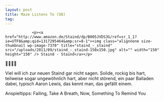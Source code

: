 ```yaml
---
layout: post
title: Maze Listens To (98)
tag: 
---
```



                <p><a href="http://www.amazon.de/Staind/dp/B005JVDS3G/ref=sr_1_1?ie=UTF8&amp;qid=1317295464&amp;sr=8-1"><img class="alignnone size-thumbnail wp-image-7370" title="staind_-_staind" src="/uploads/2011/09/staind_-_staind-150x150.jpg" alt="" width="150" height="150" /> Staind - Staind</a></p>
<p>🤘🤘🤘🤘</p>
<p>Viel will ich zur neuen Staind gar nicht sagen. Solide, rockig bis hart, teilweise sogar ungewöhnlich hart, aber nicht störend, ein paar Balladen dabei, typisch Aaron Lewis, das kennt man, das gefällt einem.</p>
<p>Anspieltipps: Failing, Take A Breath, Now, Something To Remind You</p>
            

